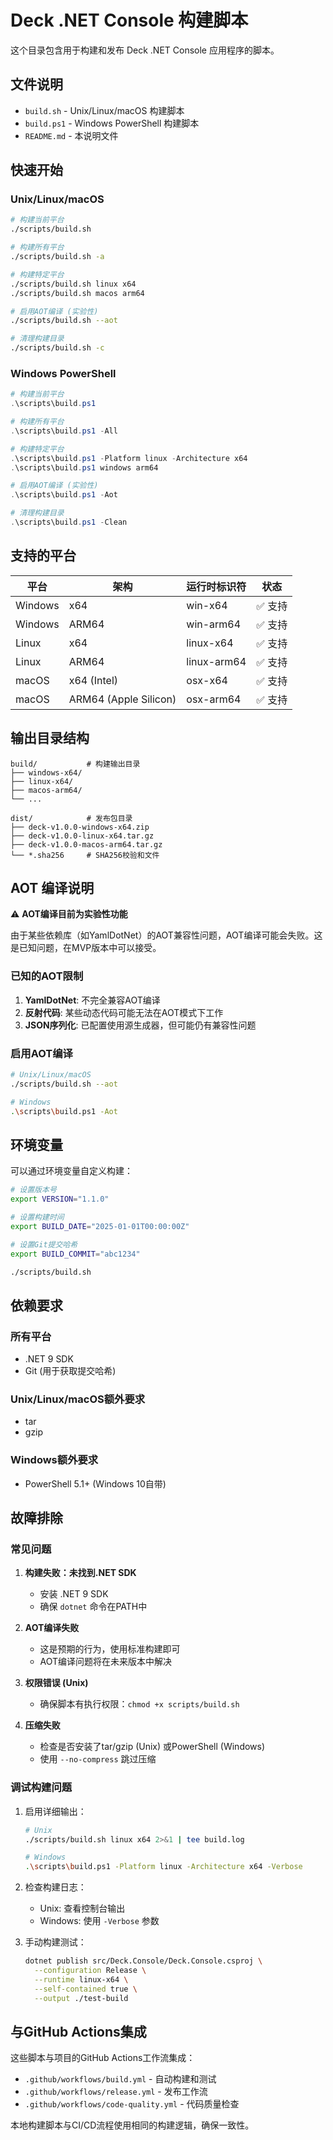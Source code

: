 # Deck .NET Console 构建脚本

这个目录包含用于构建和发布 Deck .NET Console 应用程序的脚本。

## 文件说明

- `build.sh` - Unix/Linux/macOS 构建脚本
- `build.ps1` - Windows PowerShell 构建脚本  
- `README.md` - 本说明文件

## 快速开始

### Unix/Linux/macOS

```bash
# 构建当前平台
./scripts/build.sh

# 构建所有平台
./scripts/build.sh -a

# 构建特定平台
./scripts/build.sh linux x64
./scripts/build.sh macos arm64

# 启用AOT编译 (实验性)
./scripts/build.sh --aot

# 清理构建目录
./scripts/build.sh -c
```

### Windows PowerShell

```powershell
# 构建当前平台
.\scripts\build.ps1

# 构建所有平台
.\scripts\build.ps1 -All

# 构建特定平台
.\scripts\build.ps1 -Platform linux -Architecture x64
.\scripts\build.ps1 windows arm64

# 启用AOT编译 (实验性)
.\scripts\build.ps1 -Aot

# 清理构建目录
.\scripts\build.ps1 -Clean
```

## 支持的平台

| 平台 | 架构 | 运行时标识符 | 状态 |
|------|------|-------------|------|
| Windows | x64 | win-x64 | ✅ 支持 |
| Windows | ARM64 | win-arm64 | ✅ 支持 |
| Linux | x64 | linux-x64 | ✅ 支持 |
| Linux | ARM64 | linux-arm64 | ✅ 支持 |
| macOS | x64 (Intel) | osx-x64 | ✅ 支持 |
| macOS | ARM64 (Apple Silicon) | osx-arm64 | ✅ 支持 |

## 输出目录结构

```
build/           # 构建输出目录
├── windows-x64/
├── linux-x64/
├── macos-arm64/
└── ...

dist/            # 发布包目录
├── deck-v1.0.0-windows-x64.zip
├── deck-v1.0.0-linux-x64.tar.gz
├── deck-v1.0.0-macos-arm64.tar.gz
└── *.sha256     # SHA256校验和文件
```

## AOT 编译说明

⚠️ **AOT编译目前为实验性功能**

由于某些依赖库（如YamlDotNet）的AOT兼容性问题，AOT编译可能会失败。这是已知问题，在MVP版本中可以接受。

### 已知的AOT限制

1. **YamlDotNet**: 不完全兼容AOT编译
2. **反射代码**: 某些动态代码可能无法在AOT模式下工作
3. **JSON序列化**: 已配置使用源生成器，但可能仍有兼容性问题

### 启用AOT编译

```bash
# Unix/Linux/macOS
./scripts/build.sh --aot

# Windows
.\scripts\build.ps1 -Aot
```

## 环境变量

可以通过环境变量自定义构建：

```bash
# 设置版本号
export VERSION="1.1.0"

# 设置构建时间
export BUILD_DATE="2025-01-01T00:00:00Z"

# 设置Git提交哈希
export BUILD_COMMIT="abc1234"

./scripts/build.sh
```

## 依赖要求

### 所有平台
- .NET 9 SDK
- Git (用于获取提交哈希)

### Unix/Linux/macOS额外要求
- tar
- gzip

### Windows额外要求
- PowerShell 5.1+ (Windows 10自带)

## 故障排除

### 常见问题

1. **构建失败：未找到.NET SDK**
   - 安装 .NET 9 SDK
   - 确保 `dotnet` 命令在PATH中

2. **AOT编译失败**
   - 这是预期的行为，使用标准构建即可
   - AOT编译问题将在未来版本中解决

3. **权限错误 (Unix)**
   - 确保脚本有执行权限：`chmod +x scripts/build.sh`

4. **压缩失败**
   - 检查是否安装了tar/gzip (Unix) 或PowerShell (Windows)
   - 使用 `--no-compress` 跳过压缩

### 调试构建问题

1. 启用详细输出：
   ```bash
   # Unix
   ./scripts/build.sh linux x64 2>&1 | tee build.log
   
   # Windows  
   .\scripts\build.ps1 -Platform linux -Architecture x64 -Verbose
   ```

2. 检查构建日志：
   - Unix: 查看控制台输出
   - Windows: 使用 `-Verbose` 参数

3. 手动构建测试：
   ```bash
   dotnet publish src/Deck.Console/Deck.Console.csproj \
     --configuration Release \
     --runtime linux-x64 \
     --self-contained true \
     --output ./test-build
   ```

## 与GitHub Actions集成

这些脚本与项目的GitHub Actions工作流集成：

- `.github/workflows/build.yml` - 自动构建和测试
- `.github/workflows/release.yml` - 发布工作流
- `.github/workflows/code-quality.yml` - 代码质量检查

本地构建脚本与CI/CD流程使用相同的构建逻辑，确保一致性。